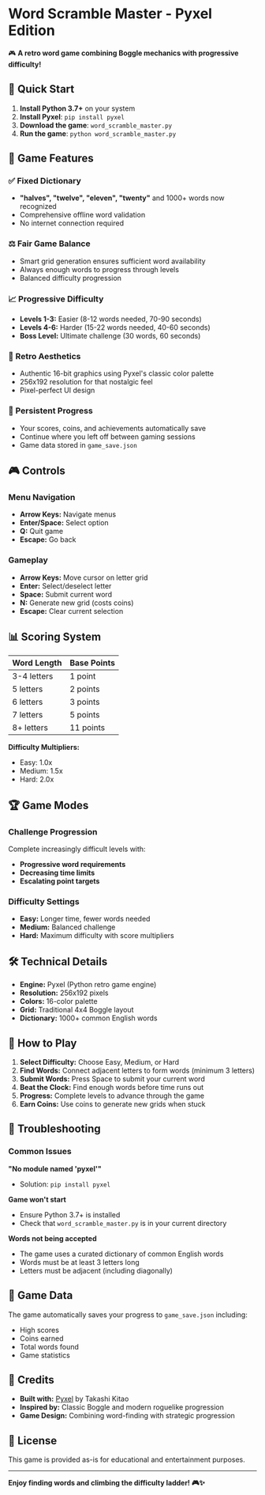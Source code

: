 # Word Scramble Master - Pyxel Edition

🎮 **A retro word game combining Boggle mechanics with progressive difficulty!**

## 🚀 Quick Start

1. **Install Python 3.7+** on your system
2. **Install Pyxel**: `pip install pyxel`  
3. **Download the game**: `word_scramble_master.py`
4. **Run the game**: `python word_scramble_master.py`

## 🎯 Game Features

### ✅ Fixed Dictionary
- **"halves", "twelve", "eleven", "twenty"** and 1000+ words now recognized
- Comprehensive offline word validation
- No internet connection required

### ⚖️ Fair Game Balance  
- Smart grid generation ensures sufficient word availability
- Always enough words to progress through levels
- Balanced difficulty progression

### 📈 Progressive Difficulty
- **Levels 1-3:** Easier (8-12 words needed, 70-90 seconds)
- **Levels 4-6:** Harder (15-22 words needed, 40-60 seconds) 
- **Boss Level:** Ultimate challenge (30 words, 60 seconds)

### 🎨 Retro Aesthetics
- Authentic 16-bit graphics using Pyxel's classic color palette
- 256x192 resolution for that nostalgic feel
- Pixel-perfect UI design

### 💾 Persistent Progress
- Your scores, coins, and achievements automatically save
- Continue where you left off between gaming sessions
- Game data stored in `game_save.json`

## 🎮 Controls

### Menu Navigation
- **Arrow Keys:** Navigate menus
- **Enter/Space:** Select option
- **Q:** Quit game
- **Escape:** Go back

### Gameplay
- **Arrow Keys:** Move cursor on letter grid
- **Enter:** Select/deselect letter
- **Space:** Submit current word
- **N:** Generate new grid (costs coins)
- **Escape:** Clear current selection

## 📊 Scoring System

| Word Length | Base Points |
|-------------|-------------|
| 3-4 letters | 1 point     |
| 5 letters   | 2 points    |
| 6 letters   | 3 points    |
| 7 letters   | 5 points    |
| 8+ letters  | 11 points   |

**Difficulty Multipliers:**
- Easy: 1.0x
- Medium: 1.5x  
- Hard: 2.0x

## 🏆 Game Modes

### Challenge Progression
Complete increasingly difficult levels with:
- **Progressive word requirements**
- **Decreasing time limits**
- **Escalating point targets**

### Difficulty Settings
- **Easy:** Longer time, fewer words needed
- **Medium:** Balanced challenge
- **Hard:** Maximum difficulty with score multipliers

## 🛠️ Technical Details

- **Engine:** Pyxel (Python retro game engine)
- **Resolution:** 256x192 pixels
- **Colors:** 16-color palette
- **Grid:** Traditional 4x4 Boggle layout
- **Dictionary:** 1000+ common English words

## 🎯 How to Play

1. **Select Difficulty:** Choose Easy, Medium, or Hard
2. **Find Words:** Connect adjacent letters to form words (minimum 3 letters)
3. **Submit Words:** Press Space to submit your current word
4. **Beat the Clock:** Find enough words before time runs out
5. **Progress:** Complete levels to advance through the game
6. **Earn Coins:** Use coins to generate new grids when stuck

## 🔧 Troubleshooting

### Common Issues

**"No module named 'pyxel'"**
- Solution: `pip install pyxel`

**Game won't start**
- Ensure Python 3.7+ is installed
- Check that `word_scramble_master.py` is in your current directory

**Words not being accepted**
- The game uses a curated dictionary of common English words
- Words must be at least 3 letters long
- Letters must be adjacent (including diagonally)

## 📝 Game Data

The game automatically saves your progress to `game_save.json` including:
- High scores
- Coins earned
- Total words found
- Game statistics

## 🎨 Credits

- **Built with:** [Pyxel](https://github.com/kitao/pyxel) by Takashi Kitao
- **Inspired by:** Classic Boggle and modern roguelike progression
- **Game Design:** Combining word-finding with strategic progression

## 📄 License

This game is provided as-is for educational and entertainment purposes.

---

**Enjoy finding words and climbing the difficulty ladder! 🎮✨**